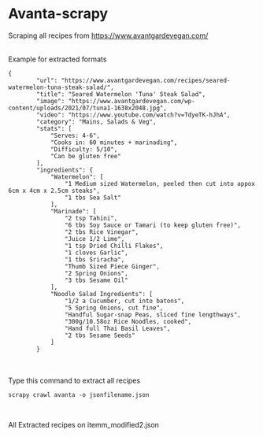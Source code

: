 # Avanta-scrapy

Scraping all recipes from https://www.avantgardevegan.com/ 
</br>
</br>

 

Example for extracted formats

```
{
		"url": "https://www.avantgardevegan.com/recipes/seared-watermelon-tuna-steak-salad/",
		"title": "Seared Watermelon 'Tuna' Steak Salad",
		"image": "https://www.avantgardevegan.com/wp-content/uploads/2021/07/tuna1-1638x2048.jpg",
		"video": "https://www.youtube.com/watch?v=TdyeTK-hJhA",
		"category": "Mains, Salads & Veg",
		"stats": [
			"Serves: 4-6",
			"Cooks in: 60 minutes + marinading",
			"Difficulty: 5/10",
			"Can be gluten free"
		],
		"ingredients": {
			"Watermelon": [
				"1 Medium sized Watermelon, peeled then cut into appox 6cm x 4cm x 2.5cm steaks",
				"1 tbs Sea Salt"
			],
			"Marinade": [
				"2 tsp Tahini",
				"6 tbs Soy Sauce or Tamari (to keep gluten free)",
				"2 tbs Rice Vinegar",
				"Juice 1/2 Lime",
				"1 tsp Dried Chilli Flakes",
				"1 cloves Garlic",
				"1 tbs Sriracha",
				"Thumb Sized Piece Ginger",
				"2 Spring Onions",
				"3 tbs Sesame Oil"
			],
			"Noodle Salad Ingredients": [
				"1/2 a Cucumber, cut into batons",
				"5 Spring Onions, cut fine",
				"Handful Sugar-snap Peas, sliced fine lengthways",
				"300g/10.58oz Rice Noodles, cooked",
				"Hand full Thai Basil Leaves",
				"2 tbs Sesame Seeds"
			]
		}
```
</br>
</br>
Type this command to extract all recipes

```
scrapy crawl avanta -o jsonfilename.json
```
</br>

All Extracted recipes on itemm_modified2.json
